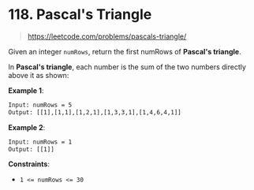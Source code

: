 # 118. Pascal's Triangle

> <https://leetcode.com/problems/pascals-triangle/>

Given an integer `numRows`, return the first numRows of **Pascal's triangle**.

In **Pascal's triangle**, each number is the sum of the two numbers directly
above it as shown:

**Example 1**:

```txt
Input: numRows = 5
Output: [[1],[1,1],[1,2,1],[1,3,3,1],[1,4,6,4,1]]
```

**Example 2**:

```txt
Input: numRows = 1
Output: [[1]]
```

**Constraints**:

- `1 <= numRows <= 30`
